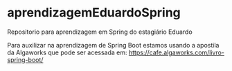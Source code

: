 # aprendizagemEduardoSpring
Repositorio para aprendizagem em Spring do estagiário Eduardo

Para auxilizar na aprendizagem de Spring Boot estamos usando a apostila da Algaworks que pode ser acessada em: https://cafe.algaworks.com/livro-spring-boot/
